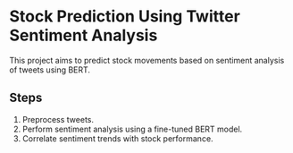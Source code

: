 
# Stock Prediction Using Twitter Sentiment Analysis

This project aims to predict stock movements based on sentiment analysis of tweets using BERT.

## Steps
1. Preprocess tweets.
2. Perform sentiment analysis using a fine-tuned BERT model.
3. Correlate sentiment trends with stock performance.
